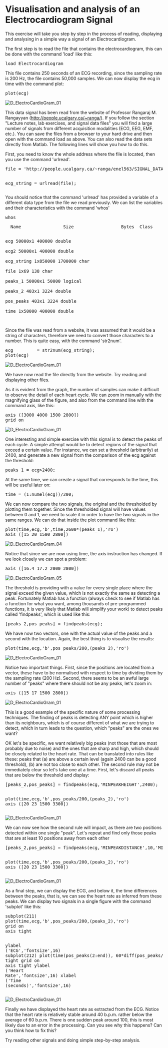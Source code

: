 
<h1>Visualisation and analysis of an Electrocardiogram Signal</h1><!--introduction-->

<p>This exercise will take you step by step in the process of reading, displaying and analysing in a simple way a signal of an Electrocardiogram.</p><!--/introduction-->

<p>The first step is to read the file that contains the electrocardiogram, this can be done with the command 'load' like this:</p>
<pre class="codeinput">load <span class="string">Electrocardiogram</span>
</pre>


<p>This file contains 250 seconds of an ECG recording, since the sampling rate is 200 Hz, the file contains 50,000 samples.  We can now display the ecg in time with the command plot:</p>
<pre class="codeinput">plot(ecg)
</pre>

![D_ElectroCardioGram_01](Figures/D_ElectroCardioGram_01.png)

<p>This data signal has been read from the website of Professor Rangaraj M. Rangayyan (<a href="http://people.ucalgary.ca/~ranga/">http://people.ucalgary.ca/~ranga/</a>). If you follow the section "Lecture notes, lab exercises, and signal data files" you will find a large number of signals from different acquisition modalities (ECG, EEG, EMF, etc.). You can save the files from a browser to your hard drive and then open with the command load as above. You can also read the data sets directly from Matlab. The following lines will show you how to do this.</p>

<p>First, you need to know the whole address where the file is located, then you use the command 'urlread'.</p>
<pre class="codeinput">file = <span class="string">'http://people.ucalgary.ca/~ranga/enel563/SIGNAL_DATA_FILES/ecgpvc.dat'</span>;

ecg_string  = urlread(file);
</pre>


<p>You should notice that the command 'urlread' has provided a variable of a different data type from the file we read previously. We can list the variables and their characteristics with the command 'whos'</p>
<pre class="codeinput">whos
</pre>
<pre class="codeoutput">  Name                Size                  Bytes  Class      Attributes

  ecg             50000x1                  400000  double               
  ecg2            50000x1                  400000  double               
  ecg_string          1x850000            1700000  char                 
  file                1x69                    138  char                 
  peaks_1         50000x1                   50000  logical              
  peaks_2           403x1                    3224  double               
  pos_peaks         403x1                    3224  double               
  time                1x50000              400000  double               

</pre>


<p>Since the file was read from a website, it was assumed that it would be a string of characters, therefore we need to convert those characters to a number. This is quite easy, with the command 'str2num'.</p>
<pre class="codeinput">ecg         = str2num(ecg_string);
plot(ecg)
</pre>


![D_ElectroCardioGram_01](Figures/D_ElectroCardioGram_02.png)

<p>We have now read the file directly from the website. Try reading and displaying other files.</p>

<p>As it is evident from the graph, the number of samples can make it difficult to observe the detail of each heart cycle. We can zoom in manually with the magnifying glass of the figure, and also from the command line with the command axis, like this:</p>
<pre class="codeinput">axis ([3000 4000 1500 2800])
grid <span class="string">on</span>
</pre>

![D_ElectroCardioGram_01](Figures/D_ElectroCardioGram_03.png)




<p>One interesting and simple exercise with this signal is to detect the peaks of each cycle. A simple attempt would be to detect regions of the signal that exceed a certain value. For instance, we can set a threshold (arbitrarily) at 2400, and generate a new signal from the comparison of the ecg against the threshold:</p>
<pre class="codeinput">peaks_1 = ecg&gt;2400;
</pre>


<p>At the same time, we can create a signal that corresponds to the time, this will be useful later on:</p>
<pre class="codeinput">time = (1:numel(ecg))/200;
</pre>


<p>We can now compare the two signals, the original and the thresholded by plotting them together. Since the thresholded signal will have values between 0 and 1, we need to scale it in order to have the two signals in the same ranges. We can do that inside the plot command like this:</p>
<pre class="codeinput">plot(time,ecg,<span class="string">'b'</span>,time,2600*(peaks_1),<span class="string">'ro'</span>)
axis ([15 20 1500 2800])
</pre>

![D_ElectroCardioGram_04](Figures/D_ElectroCardioGram_04.png)

<p>Notice that since we are now using time, the axis instruction has changed. If we look closely we can spot a problem:</p>
<pre class="codeinput">axis ([16.4 17.2 2000 2800])
</pre>

![D_ElectroCardioGram_05](Figures/D_ElectroCardioGram_05.png)


<p>The threshold is providing with a value for every single place where the signal exceed the given value, which is not exactly the same as detecting a peak. Fortunately Matlab has a function (always check to see if Matlab has a function for what you want, among thousands of pre-programmed functions, it is very likely that Matlab will simplify your work) to detect peaks called 'findpeaks', which is used like this:</p>
<pre class="codeinput">[peaks_2,pos_peaks] = findpeaks(ecg);
</pre>


<p>We have now two vectors, one with the actual value of the peaks and a second with the location. Again, the best thing is to visualise the results:</p>
<pre class="codeinput">plot(time,ecg,<span class="string">'b'</span>,pos_peaks/200,(peaks_2),<span class="string">'ro'</span>)
</pre>

![D_ElectroCardioGram_01](Figures/D_ElectroCardioGram_06.png)


<p>Notice two important things. First, since the positions are located from a vector, these have to be normalised with respect to time by dividing them by the sampling rate (200 Hz). Second, there seems to be an awful large number of "peaks" where there should not be any peaks, let's zoom in:</p>
<pre class="codeinput">axis ([15 17 1500 2800])
</pre>

![D_ElectroCardioGram_01](Figures/D_ElectroCardioGram_07.png)

<p>This is a good example of the specific nature of some processing techniques. The finding of peaks is detecting ANY point which is higher than its neighbours, which is of course different of what we are trying to detect, which in turn leads to the question, which "peaks" are the ones we want?</p>

<p>OK let's be specific, we want relatively big peaks (not those that are most probably due to noise) and the ones that are sharp and high, which should be closely related to the heart rate. That can be translated into rules like these: peaks that (a) are above a certain level (again 2400 can be a good threshold), (b) are not too close to each other. The second rule may not be immediately clear so let's take one at a time. First, let's discard all peaks that are below the threshold and display:</p>
<pre class="codeinput">[peaks_2,pos_peaks] = findpeaks(ecg,<span class="string">'MINPEAKHEIGHT'</span>,2400);

plot(time,ecg,<span class="string">'b'</span>,pos_peaks/200,(peaks_2),<span class="string">'ro'</span>)
axis ([20 23 1500 3300])
</pre>

![D_ElectroCardioGram_01](Figures/D_ElectroCardioGram_08.png)


<p>We can now see how the second rule will impact, as there are two positions detected within one single "peak". Let's repeat and find only those peaks that are at least 10 positions away from each other</p>
<pre class="codeinput">[peaks_2,pos_peaks] = findpeaks(ecg,<span class="string">'MINPEAKDISTANCE'</span>,10,<span class="string">'MINPEAKHEIGHT'</span>,2400);

plot(time,ecg,<span class="string">'b'</span>,pos_peaks/200,(peaks_2),<span class="string">'ro'</span>)
axis ([20 23 1500 3300])
</pre>

![D_ElectroCardioGram_01](Figures/D_ElectroCardioGram_09.png)

<p>As a final step, we can display the ECG, and below it, the time differences between the peaks, that is, we can see the heart rate as inferred from these peaks. We can display two signals in a single figure with the command 'subplot' like this:</p>
<pre class="codeinput">subplot(211)
plot(time,ecg,<span class="string">'b'</span>,pos_peaks/200,(peaks_2),<span class="string">'ro'</span>)
grid <span class="string">on</span>
axis <span class="string">tight</span>

ylabel (<span class="string">'ECG'</span>,<span class="string">'fontsize'</span>,16)
subplot(212)
plot(time(pos_peaks(2:end)), 60*diff(pos_peaks/200));axis <span class="string">tight</span>
grid <span class="string">on</span>
axis <span class="string">tight</span>
ylabel (<span class="string">'Heart Rate'</span>,<span class="string">'fontsize'</span>,16)
xlabel (<span class="string">'Time (seconds)'</span>,<span class="string">'fontsize'</span>,16)
</pre>

![D_ElectroCardioGram_01](Figures/D_ElectroCardioGram_10.png)

<p>Finally we have displayed the heart rate as extracted from the ECG. Notice that the heart rate is relatively stable around 40 b.p.m. rather below the average of 60 b.p.m. There is one sudden peak around 100, this is most likely due to an error in the processing. Can you see why this happens? Can you think how to fix this?</p>

<p>Try reading other signals and doing simple step-by-step analysis.</p>
